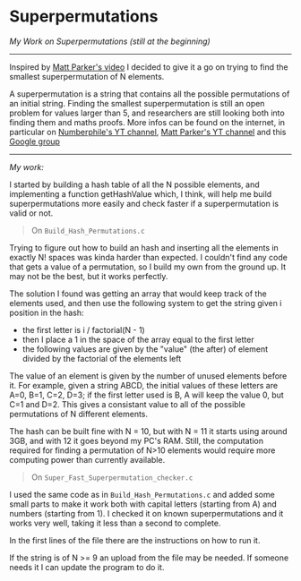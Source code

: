 # Superpermutations

*My Work on Superpermutations (still at the beginning)*

___

Inspired by [Matt Parker's video](https://www.youtube.com/watch?v=OZzIvl1tbPo) I decided to give it a go on trying to find the smallest superpermutation of N elements.


A superpermutation is a string that contains all the possible permutations of an initial string. Finding the smallest superpermutation is still an open problem for values larger than 5, and researchers are still looking both into finding them and maths proofs. More infos can be found on the internet, in particular on [Numberphile's YT channel](https://www.youtube.com/user/numberphile), [Matt Parker's YT channel](https://www.youtube.com/user/standupmaths/videos) and this [Google group](https://groups.google.com/forum/#!forum/superpermutators)

___

*My work:*

I started by building a hash table of all the N possible elements, and implementing a function getHashValue which, I think, will help me build superpermutations more easily and check faster if a superpermutation is valid or not.


>On `Build_Hash_Permutations.c`

Trying to figure out how to build an hash and inserting all the elements in exactly N! spaces was kinda harder than expected. I couldn't find any code that gets a value of a permutation, so I build my own from the ground up. It may not be the best, but it works perfectly.

The solution I found was getting an array that would keep track of the elements used, and then use the following system to get the string given i position in the hash:
* the first letter is i / factorial(N - 1)
* then I place a 1 in the space of the array equal to the first letter
* the following values are given by the "value" (the after) of element divided by the factorial of the elements left

The value of an element is given by the number of unused elements before it. For example, given a string ABCD, the initial values of these letters are A=0, B=1, C=2, D=3; if the first letter used is B, A will keep the value 0, but C=1 and D=2. This gives a consistant value to all of the possible permutations of N different elements.


The hash can be built fine with N = 10, but with N = 11 it starts using around 3GB, and with 12 it goes beyond my PC's RAM.
Still, the computation required for finding a permutation of N>10 elements would require more computing power than currently available.

>On `Super_Fast_Superpermutation_checker.c`

I used the same code as in `Build_Hash_Permutations.c` and added some small parts to make it work both with capital letters (starting from A) and numbers (starting from 1). I checked it on known superpermutations and it works very well, taking it less than a second to complete.

In the first lines of the file there are the instructions on how to run it.

If the string is of N >= 9 an upload from the file may be needed. If someone needs it I can update the program to do it.
